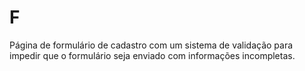 # F
Página de formulário de cadastro com um sistema de validação para impedir que o formulário seja enviado com informações incompletas.
